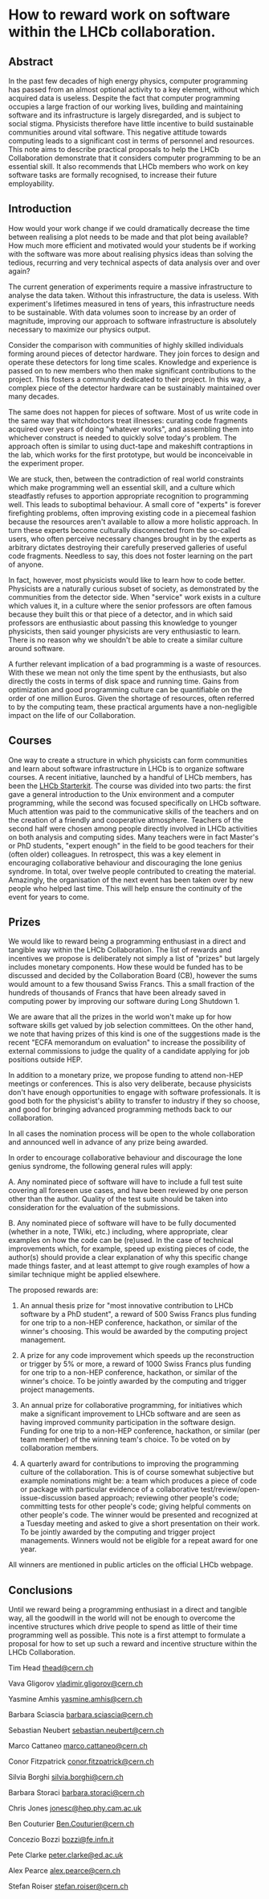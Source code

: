 # How to reward work on software within the LHCb collaboration.

## Abstract

In the past few decades of high energy physics, computer programming has passed 
from an almost optional activity to a key element, without which acquired data is useless.
Despite the fact that computer programming occupies a large fraction of our working lives, building and maintaining software and its infrastructure is largely disregarded, and is subject to social stigma.
Physicists therefore have little incentive to build sustainable communities around vital software.
This negative attitude towards computing leads to a significant cost in terms of personnel and resources.
This note aims to describe practical proposals to help the LHCb Collaboration
demonstrate that it considers computer programming to be an essential skill.
It also recommends that LHCb members who work on key software tasks are formally recognised, to increase their future employability.

## Introduction

How would your work change if we could dramatically decrease the time between realising a plot needs 
to be made and that plot being available?
How much more efficient and motivated would your students be if working with the software was more about realising physics ideas than solving the tedious, recurring and very technical aspects of data analysis over and over again?

The current generation of experiments require a massive infrastructure to analyse the data taken. 
Without this infrastructure, the data is useless.
With experiment's lifetimes measured in tens of years, this infrastructure needs to be sustainable.
With data volumes soon to increase by an order of magnitude, improving our approach to software 
infrastructure is absolutely necessary to maximize our physics output.

Consider the comparison with communities of highly skilled individuals forming around pieces of detector hardware.
They join forces to design and operate these detectors for long time scales. Knowledge and experience
is passed on to new members who then make significant contributions to the project.
This fosters a community dedicated to their project. In this way, a complex piece of the detector hardware 
can be sustainably maintained over many decades. 

The same does not happen for pieces of software. Most of us write code in the same way that witchdoctors treat
illnesses: curating code fragments acquired over years of doing "whatever works", and assembling them into 
whichever construct is needed to quickly solve today's problem. The approach often is similar to using duct-tape and makeshift contraptions in the lab, which works for the first prototype, but would be inconceivable in the experiment proper.

We are stuck, then, between the contradiction of real world
constraints which make programming well an essential skill, and a
culture which steadfastly refuses to apportion appropriate recognition
to programming well. This leads to suboptimal behaviour. A small core
of "experts" is forever firefighting problems, often improving
existing code in a piecemeal fashion because the resources aren't
available to allow a more holistic approach. In turn these experts
become culturally disconnected from the so-called users, who often
perceive necessary changes brought in by the experts as arbitrary dictates destroying their carefully preserved galleries of useful code fragments. Needless to say, this does not foster learning on the part
of anyone.

In fact, however, most physicists would like to learn how to code
better. Physicists are a naturally curious subset of society, as
demonstrated by the communities from the detector side. When "service"
work exists in a culture which values it, in a culture where the
senior professors are often famous because they built this or that
piece of a detector, and in which said professors are enthusiastic
about passing this knowledge to younger physicists, then said younger
physicists are very enthusiastic to learn.  There is no reason why we
shouldn't be able to create a similar culture around software.

A further relevant implication of a bad programming is a waste of resources.
With these we mean not only the time spent by the enthusiasts, but also directly the
costs in terms of disk space and running time. Gains from optimization and good
programming culture can be quantifiable on the order of one million Euros.
Given the shortage of resources, often referred to by the computing team, 
these practical arguments have a non-negligible impact on the life of our 
Collaboration.


## Courses

One way to create a structure in which physicists can form
communities and learn about software infrastructure in LHCb is to organize software courses.
A recent initiative, launched by a handful of LHCb members, has been 
the [LHCb Starterkit](https://lhcb.github.io/first-analysis-steps).
The course was divided into two parts: the first gave a general introduction to 
the Unix environment and a computer programming, while the second was focused
specifically on LHCb software.
Much attention was paid to the communicative skills of the teachers and on the creation
of a friendly and cooperative atmosphere.
Teachers of the second half were chosen among people directly involved in LHCb
activities on both analysis and computing sides. Many teachers were in fact Master's
or PhD students, "expert enough" in the field to be good teachers for their (often older) colleagues.
In retrospect, this was a key element in encouraging collaborative behaviour
and discouraging the lone genius syndrome. In total, over twelve people contributed to creating
the material. Amazingly, the organisation of the next event has been taken over by new people who
helped last time. This will help ensure the continuity of the event for years to come.


## Prizes

We would like to reward being a programming enthusiast in a direct and tangible way within the LHCb Collaboration.
The list of rewards and incentives we propose is deliberately not simply a list of "prizes" but largely includes
monetary components.
How these would be funded has to be discussed and decided by the Collaboration Board (CB),
however the sums would amount to a few thousand Swiss Francs.
This a small fraction of the hundreds of thousands of Francs that have been already saved in computing power
by improving our software during Long Shutdown 1.

We are aware that all the prizes in the world won't make up
for how software skills get valued by job selection committees.
On the other hand, we note that having prizes of this kind is one of the suggestions made is the recent
"ECFA memorandum on evaluation" to increase the possibility of
external commissions to judge the quality of a candidate applying for job positions outside HEP.

In addition to a monetary prize, we propose funding to attend non-HEP meetings or conferences.
This is also very deliberate, because physicists don't have enough opportunities to
engage with software professionals. It is good both for the
physicist's ability to transfer to industry if they so choose, and
good for bringing advanced programming methods back to our collaboration.

In all cases the nomination process will be open to the whole
collaboration and announced well in advance of any prize being
awarded.

In order to encourage collaborative behaviour and discourage the lone
genius syndrome, the following general rules will apply:

A. Any nominated piece of software will have to include a full test
suite covering all foreseen use cases, and have been reviewed by one
person other than the author. Quality of the test suite should be taken into consideration for the evaluation of the submissions.

B. Any nominated piece of software will have to be fully documented
(whether in a note, TWiki, etc.) including, where appropriate, clear
examples on how the code can be (re)used. In the case of technical
improvements which, for example, speed up existing pieces of code,
the author(s) should provide a clear explanation of why this specific
change made things faster, and at least attempt to give rough examples
of how a similar technique might be applied elsewhere.

The proposed rewards are:

1. An annual thesis prize for "most innovative contribution to LHCb
software by a PhD student", a reward of 500 Swiss Francs plus funding for one
trip to a non-HEP conference, hackathon, or similar of the winner's
choosing. This would be awarded by the computing project management.

2. A prize for any code improvement which speeds up the reconstruction
or trigger by 5% or more, a reward of 1000 Swiss Francs plus
funding for one trip to a non-HEP conference, hackathon, or similar of the
winner's choice. To be jointly awarded by the computing and trigger project
managements.

3. An annual prize for collaborative programming, for initiatives
which make a significant improvement to LHCb software and are seen as
having improved community participation in the software
design. Funding for one trip to a non-HEP
conference, hackathon, or similar (per team member) of the winning team's
choice. To be voted on by collaboration members.

4. A quarterly award for contributions to improving the programming
culture of the collaboration. This is of course somewhat subjective
but example nominations might be: a team which produces a piece of
code or package with particular evidence of a collaborative
test/review/open-issue-discussion based approach; reviewing other
people's code; committing tests for other people's code; giving
helpful comments on other people's code. The winner would be presented
and recognized at a Tuesday meeting and asked to give a short
presentation on their work. To be jointly awarded by the computing and trigger
project managements. Winners would not be eligible for a repeat award
for one year.

All winners are mentioned in public articles on the official LHCb webpage.

## Conclusions

Until we reward being a programming enthusiast in a direct
and tangible way, all the goodwill in the world will not be enough to
overcome the incentive structures which drive people to spend as
little of their time programming well as possible.
This note is a first attempt to formulate a proposal for how to
set up such a reward and incentive structure within the LHCb Collaboration.

Tim Head <thead@cern.ch>

Vava Gligorov <vladimir.gligorov@cern.ch>

Yasmine Amhis <yasmine.amhis@cern.ch>

Barbara Sciascia <barbara.sciascia@cern.ch>

Sebastian Neubert <sebastian.neubert@cern.ch>

Marco Cattaneo <marco.cattaneo@cern.ch>

Conor Fitzpatrick <conor.fitzpatrick@cern.ch>

Silvia Borghi <silvia.borghi@cern.ch>

Barbara Storaci <barbara.storaci@cern.ch>

Chris Jones <jonesc@hep.phy.cam.ac.uk>

Ben Couturier <Ben.Couturier@cern.ch>

Concezio Bozzi <bozzi@fe.infn.it>

Pete Clarke <peter.clarke@ed.ac.uk>

Alex Pearce <alex.pearce@cern.ch>

Stefan Roiser <stefan.roiser@cern.ch>
